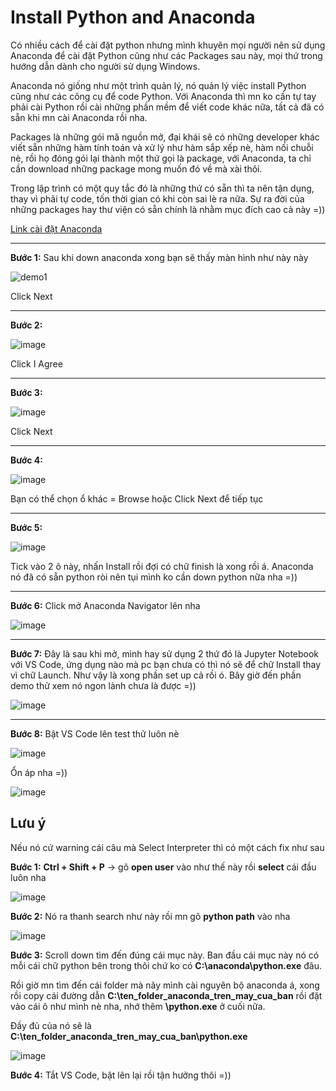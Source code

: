 # Install Python and Anaconda

Có nhiều cách để cài đặt python nhưng mình khuyên mọi người nên sử dụng Anaconda để cài đặt Python cũng như các Packages sau này, mọi thứ trong hướng dẫn dành cho người sử dụng Windows. 

Anaconda nó giống như một trình quản lý, nó quản lý việc install Python cũng như các công cụ để code Python. Với Anaconda thì mn ko cần tự tay phải cài Python rồi cài những phần mềm để viết code khác nữa, tất cả đã có sẵn khi mn cài Anaconda rồi nha.

Packages là những gói mã nguồn mở, đại khái sẽ có những developer khác viết sẵn những hàm tính toán và xử lý như hàm sắp xếp nè, hàm nối chuỗi nè, rồi họ đóng gói lại thành một thứ gọi là package, với Anaconda, ta chỉ cần download những package mong muốn đó về mà xài thôi.

Trong lập trình có một quy tắc đó là những thứ có sẵn thì ta nên tận dụng, thay vì phải tự code, tốn thời gian có khi còn sai lè ra nữa. Sự ra đời của những packages hay thư viện có sẵn chính là nhằm mục đích cao cả này =))

[Link cài đặt Anaconda](https://anaconda.org/)
___

**Bước 1:** Sau khi down anaconda xong bạn sẽ thấy màn hình như này này

![demo1](https://user-images.githubusercontent.com/43443323/88375375-aba21900-cdc5-11ea-881b-dfa2102a52e5.JPG)

Click Next
___

**Bước 2:**

![image](https://user-images.githubusercontent.com/43443323/88375639-210de980-cdc6-11ea-9a14-aeea077048cb.png)

Click I Agree

___

**Bước 3:**

![image](https://user-images.githubusercontent.com/43443323/88376299-4ea76280-cdc7-11ea-8bbc-a8b97e6841bf.png)

Click Next

___

**Bước 4:**

![image](https://user-images.githubusercontent.com/43443323/88376401-83b3b500-cdc7-11ea-89d1-b97881ef817d.png)

Bạn có thể chọn ổ khác = Browse hoặc Click Next để tiếp tục

___

**Bước 5:**

![image](https://user-images.githubusercontent.com/43443323/88391554-9be5fd00-cde4-11ea-9a77-3ba4634058ac.png)

Tick vào 2 ô này, nhấn Install rồi đợi có chữ finish là xong rồi á. Anaconda nó đã có sẵn python ròi nên tụi mình ko cần down python nữa nha =))

___

**Bước 6:** Click mở Anaconda Navigator lên nha

![image](https://user-images.githubusercontent.com/43443323/88392186-c71d1c00-cde5-11ea-9e6d-498312ca7191.png)

___

**Bước 7:** Đây là sau khi mở, mình hay sử dụng 2 thứ đó là Jupyter Notebook với VS Code, ứng dụng nào mà pc bạn chưa có thì nó sẽ để chữ Install thay vì chữ Launch. Như vậy là xong phần set up cả rồi ó. Bây giờ đến phần demo thử xem nó ngon lành chưa là được =))

![image](https://user-images.githubusercontent.com/43443323/88392328-fcc20500-cde5-11ea-9999-11162ea487af.png)

___

**Bước 8:** Bật VS Code lên test thử luôn nè

![image](https://user-images.githubusercontent.com/43443323/88392837-e10b2e80-cde6-11ea-93d7-dbe9fddbd450.png)

Ổn áp nha =))  

![image](https://user-images.githubusercontent.com/43443323/88392954-1dd72580-cde7-11ea-9483-0cd330cc0416.png)


## Lưu ý

Nếu nó cứ warning cái câu mà Select Interpreter thì có một cách fix như sau  

**Bước 1:** **Ctrl + Shift + P** -> gõ **open user** vào như thế này rồi **select** cái đầu luôn nha

![image](https://user-images.githubusercontent.com/43443323/88393429-cc7b6600-cde7-11ea-8697-4efe614a2407.png)

**Bước 2:** Nó ra thanh search như này rồi mn gõ **python path** vào nha

![image](https://user-images.githubusercontent.com/43443323/88393760-62af8c00-cde8-11ea-888a-dcc232b472f3.png)

**Bước 3:** Scroll down tìm đến đúng cái mục này. Ban đầu cái mục này nó có mỗi cái chữ python bên trong thôi chứ ko có **C:\anaconda\python.exe** đâu.  

Rồi giờ mn tìm đến cái folder mà nãy mình cài nguyên bộ anaconda á, xong rồi copy cái đường dẫn **C:\ten_folder_anaconda_tren_may_cua_ban** rồi đặt vào cái ô như mình nè nha, nhớ thêm **\python.exe** ở cuối nữa.  

Đầy đủ của nó sẽ là **C:\ten_folder_anaconda_tren_may_cua_ban\python.exe**

![image](https://user-images.githubusercontent.com/43443323/88393884-a1dddd00-cde8-11ea-9c1e-dbedb3a743f8.png)

**Bước 4:** Tắt VS Code, bật lên lại rồi tận hưởng thôi =))
